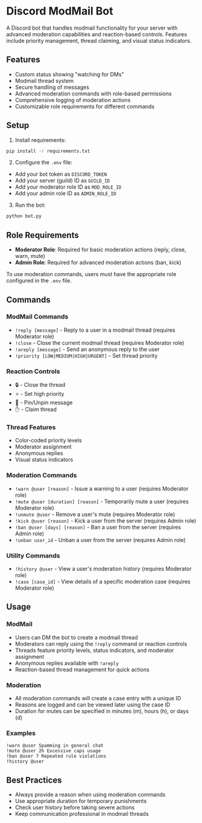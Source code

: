 # Discord ModMail Bot

A Discord bot that handles modmail functionality for your server with advanced moderation capabilities and reaction-based controls. Features include priority management, thread claiming, and visual status indicators.

## Features
- Custom status showing "watching for DMs"
- Modmail thread system
- Secure handling of messages
- Advanced moderation commands with role-based permissions
- Comprehensive logging of moderation actions
- Customizable role requirements for different commands

## Setup
1. Install requirements:
```bash
pip install -r requirements.txt
```

2. Configure the `.env` file:
- Add your bot token as `DISCORD_TOKEN`
- Add your server (guild) ID as `GUILD_ID`
- Add your moderator role ID as `MOD_ROLE_ID`
- Add your admin role ID as `ADMIN_ROLE_ID`

3. Run the bot:
```bash
python bot.py
```

## Role Requirements
- **Moderator Role**: Required for basic moderation actions (reply, close, warn, mute)
- **Admin Role**: Required for advanced moderation actions (ban, kick)

To use moderation commands, users must have the appropriate role configured in the `.env` file.

## Commands
### ModMail Commands
- `!reply [message]` - Reply to a user in a modmail thread (requires Moderator role)
- `!close` - Close the current modmail thread (requires Moderator role)
- `!areply [message]` - Send an anonymous reply to the user
- `!priority [LOW|MEDIUM|HIGH|URGENT]` - Set thread priority

### Reaction Controls
- 🔒 - Close the thread
- ⭐ - Set high priority
- 📌 - Pin/Unpin message
- ✋ - Claim thread

### Thread Features
- Color-coded priority levels
- Moderator assignment
- Anonymous replies
- Visual status indicators

### Moderation Commands
- `!warn @user [reason]` - Issue a warning to a user (requires Moderator role)
- `!mute @user [duration] [reason]` - Temporarily mute a user (requires Moderator role)
- `!unmute @user` - Remove a user's mute (requires Moderator role)
- `!kick @user [reason]` - Kick a user from the server (requires Admin role)
- `!ban @user [days] [reason]` - Ban a user from the server (requires Admin role)
- `!unban user_id` - Unban a user from the server (requires Admin role)

### Utility Commands
- `!history @user` - View a user's moderation history (requires Moderator role)
- `!case [case_id]` - View details of a specific moderation case (requires Moderator role)

## Usage
### ModMail
- Users can DM the bot to create a modmail thread
- Moderators can reply using the `!reply` command or reaction controls
- Threads feature priority levels, status indicators, and moderator assignment
- Anonymous replies available with `!areply`
- Reaction-based thread management for quick actions

### Moderation
- All moderation commands will create a case entry with a unique ID
- Reasons are logged and can be viewed later using the case ID
- Duration for mutes can be specified in minutes (m), hours (h), or days (d)

### Examples
```
!warn @user Spamming in general chat
!mute @user 2h Excessive caps usage
!ban @user 7 Repeated rule violations
!history @user
```

## Best Practices
- Always provide a reason when using moderation commands
- Use appropriate duration for temporary punishments
- Check user history before taking severe actions
- Keep communication professional in modmail threads
